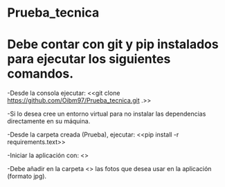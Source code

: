 # Prueba_tecnica
# Debe contar con git y pip instalados para ejecutar los siguientes comandos.

-Desde la consola ejecutar:
<<git clone https://github.com/Oibm97/Prueba_tecnica.git .>>

-Si lo desea cree un entorno virtual para no instalar las dependencias directamente en su máquina. 

-Desde la carpeta creada (Prueba), ejecutar:
<<pip install -r requirements.text>>

-Iniciar la aplicación con:
<<python consola_manipulacionImagen.py>>
  
-Debe añadir en la carpeta <<Imagenes>> las fotos que desea usar en la aplicación (formato jpg).   
  
  
  
